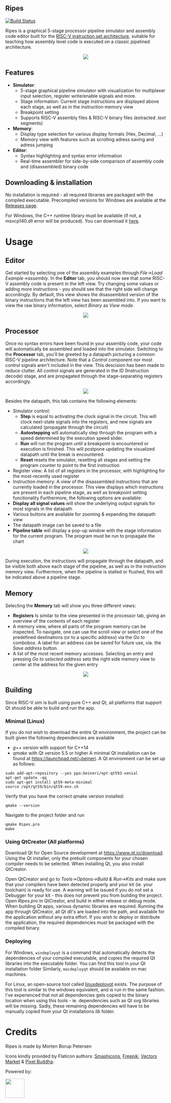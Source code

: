 ## Ripes
[![Build Status](https://travis-ci.org/mortbopet/Ripes.svg?branch=master)](https://travis-ci.org/mortbopet/Ripes/)

Ripes is a graphical 5-stage processor pipeline simulator and assembly code editor built for the [RISC-V instruction set architecture](https://content.riscv.org/wp-content/uploads/2017/05/riscv-spec-v2.2.pdf), suitable for teaching how assembly level code is executed on a classic pipelined architecture.
<p align="center">
    <img src="https://github.com/mortbopet/Ripes/blob/master/resources/animation.gif?raw=true" />
</p>

## Features
* **Simulator**:
  * 5-stage graphical pipeline simulator with visualization for multiplexer input selection, register write/enable signals and more.
  * Stage information: Current stage instructions are displayed above each stage, as well as in the instruction memory view
  * Breakpoint setting
  * Supports RISC-V assembly files & RISC-V binary files (extracted *.text* segments)
* **Memory**:
  * Display type selection for various display formats (Hex, Decimal, ...)
  * Memory view with features such as scrolling adress saving and adress jumping
* **Editor**:
  * Syntax highlighting and syntax error information
  * Real-time assembler for side-by-side comparison of assembly code and (disassembled) binary code

## Downloading & installation
No installation is required - all required libraries are packaged with the compiled executable.
Precompiled versions for Windows are available at the [Releases page](https://github.com/mortbopet/Ripes/releases).

For Windows, the C++ runtime library must be available (if not, a msvcp140.dll error will be produced). You can download it [here](https://www.microsoft.com/en-us/download/details.aspx?id=48145).

# Usage
## Editor
Get started by selecting one of the assembly examples through *File->Load Example->assembly*. In the **Editor** tab, you should now see that some RISC-V assembly code is present in the left view.
Try changing some values or adding more instructions - you should see that the right side will change accordingly. By default, this view shows the disassembled version of the binary instructions that the left view has been assembled into.
If you want to view the raw binary information, select *Binary* as *View mode*.

<p align="center">
    <img src="https://github.com/mortbopet/Ripes/blob/master/resources/asmeditorpng.png?raw=true"/>
</p>

## Processor
Once no syntax errors have been found in your assembly code, your code will automatically be assembled and loaded into the simulator.
Switching to the **Processor** tab, you'll be greeted by a datapath picturing a common RISC-V pipeline architecture. Note that a *Control* component nor most control signals aren't included in the view. This descision has been made to reduce clutter. All control signals are generated in the ID (Instruction decode) stage, and are propagated through the stage-separating registers accordingly.

<p align="center">
    <img src="https://github.com/mortbopet/Ripes/blob/master/resources/processortab.png?raw=true"/>
</p>

Besides the datapath, this tab contains the following elements:
* Simulator control:
    * **Step** is equal to activating the clock signal in the circuit. This will clock next-state signals into the registers, and new signals are calculated (propagate through the circuit)
    * **Autostepping** will automatically step through the program with a speed determined by the execution speed slider. 
    * **Run** will run the program until a breakpoint is encountered or execution is finished. This will postpone updating the visualized datapath until the break is encountered.
    * **Reset** resets the simulator, resetting all stages and setting the program counter to point to the first instruction
* Register view: A list of all registers in the processor, with highlighting for the most-recently used register
* Instruction memory: A view of the disassembled instructions that are currently loaded in the processor. This view displays which instructions are present in each pipeline stage, as well as breakpoint setting functionality
Furthermore, the following options are available:
* **Display all signal values** will show the underlying output signals for most signals in the datapath
* Various buttons are available for zooming & expanding the datapath view
* The datapath image can be saved to a file
* **Pipeline table** will display a pop-up window with the stage information for the current program. The program must be run to propagate the chart
<p align="center">
    <img src="https://github.com/mortbopet/Ripes/blob/master/resources/ptable.PNG?raw=true"/>
</p>

During execution, the instructions will propagate through the datapath, and be visible both above each stage of the pipeline, as well as in the instruction memory view. Furthermore, when the pipeline is stalled or flushed, this will be indicated above a pipeline stage.
## Memory
Selecting the **Memory** tab will show you three different views:
* **Registers** Is similar to the view presented in the processor tab, giving an overview of the contents of each register
* A memory view, where all parts of the program memory can be inspected. To navigate, one can use the scroll view or select one of the predefined destinations (or to a specific address) via the *Go to* combobox. A label for an address can be saved for future use, via. the *Save address* button. 
* A list of the most recent memory accesses. Selecting an entry and pressing *Go to selected address* sets the right side memory view to center at the address for the given entry

<p align="center">
    <img src="https://github.com/mortbopet/Ripes/blob/master/resources/memorytab.png?raw=true"/>
</p>

## Building
Since RISC-V sim is built using pure C++ and Qt, all platforms that support Qt should be able to build and run the app.

### Minimal (Linux)
If you do not wish to download the entire Qt environment, the project can be built given the following dependencies are available
* *g++* version with support for C++14
* *qmake* with Qt version 5.5 or higher
A minimal Qt installation can be found at https://launchpad.net/~beineri.
A Qt environment can be set up as follows:
```
sudo add-apt-repository --yes ppa:beineri/opt-qt593-xenial
apt-get update -qq
sudo apt-get install qt59-meta-minimal
source /opt/qt59/bin/qt59-env.sh
```
Verify that you have the correct qmake version installed:
```
qmake --version
```
Navigate to the project folder and run
```
qmake Ripes.pro
make
```


### Using QtCreator (All platforms)
Download Qt for Open Source development at https://www.qt.io/download.
Using the Qt installer, only the prebuilt components for your chosen compiler needs to be selected. When installing Qt, you also install QtCreator. 

Open QtCreator and go to *Tools->Options->Build & Run->Kits* and make sure that your compilers have been detected properly and your kit (ie. your toolchain) is ready for use. A warning will be issued if you do not set a Debugger for your kit - this does not prevent you from building the project. 
Open *Ripes.pro* in QtCreator, and build in either release or debug mode.
When building Qt apps, various dynamic libraries are required. Running the app through QtCreator, all Qt dll's are loaded into the path, and available for the application without any extra effort. If you wish to deploy or distribute the application, the required dependencies must be packaged with the compiled binary.

### Deploying
For Windows, `windeployqt` is a command that automatically detects the dependencies of your compiled executable, and copies the required Qt libraries into the executable folder. You can find this tool in your Qt installation folder
Similarly, `macdeployqt` should be available on mac machines.

For Linux, an open-source tool called [linuxdeployqt](https://github.com/probonopd/linuxdeployqt) exists. The purpose of this tool is similar to the windows equivalent, and is run in the same fashion. I've experienced that not all dependencies gets copied to the binary location when using this tools - ie. dependencies such as Qt svg libraries will be missing. Sadly, these remaining dependencies will have to be manually copied from your Qt installations *lib* folder.

# Credits
Ripes is made by Morten Borup Petersen

Icons kindly provided by Flaticon authors: [Smashicons](https://www.flaticon.com/authors/smashicons), [Freepik](https://www.flaticon.com/authors/freepik), [Vectors Market](https://www.flaticon.com/authors/vectors-market) & [Pixel Buddha](https://www.flaticon.com/authors/pixel-buddha).

Powered by:

<a href="https://www.qt.io/">
    <img src="https://github.com/mortbopet/Ripes/blob/master/resources/QtIcon.png" width="60" height="60" />
</a>
